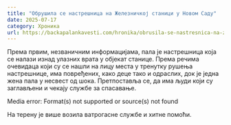 ```yaml
---
title: "Обрушила се настрешница на Железничкој станици у Новом Саду"
date: 2025-07-17
category: Хроника
url: https://backapalankavesti.com/hronika/obrusila-se-nastresnica-na-zeleznickoj-stanici-u-novom-sadu/
---
```


Према првим, незваничним информацијама, пала је настрешница која се налази изнад улазних врата у објекат станице. Према речима очевидаца који су се нашли на лицу места у тренутку рушења настрешнице, има повређених, како деце тако и одраслих, док је једна жена пала у несвест од шока. Претпоставља се, да има људи који су заглављени и чекају службе за спасавање.

Media error: Format(s) not supported or source(s) not found

На терену је више возила ватрогасне службе и хитне помоћи.
